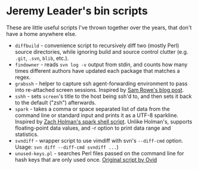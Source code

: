 # Jeremy Leader's bin scripts #

These are little useful scripts I've thrown together over the years, that don't
have a home anywhere else.

* `diffbuild` - convenience script to recursively diff two (mostly
    Perl) source directories, while ignoring build and source control
    clutter (e.g. `.git`, `.svn`, `blib`, etc.).
* `findowner` - reads `svn log -v` output from stdin, and counts how many times
    different authors have updated each package that matches a regex.
* `grabssh` - helper to capture ssh agent-forwarding environment to pass
    into re-attached screen sessions. Inspired by
    [Sam Rowe's blog post][samrowe].
* `sshh` - sets `screen`'s title to the host being ssh'd to, and then
    sets it back to the default ("zsh") afterwards.
* `spark` - takes a comma or space separated list of data from the
    command line or standard input and prints it as a UTF-8 sparkline.
    Inspired by [Zach Holman's spark shell script][holmanspark].
    Unlike Holman's, supports floating-point data values, and -r
    option to print data range and statistics.
* `svndiff` - wrapper script to use vimdiff with svn's `--diff-cmd` option.
    Usage: `svn diff --diff-cmd svndiff ...`)
* `unused-keys.pl` - searches Perl files passed on the command line for
    hash keys that are only used once. [Original script by Ovid][ovid]

[samrowe]: http://samrowe.com/wordpress/ssh-agent-and-gnu-screen/
[holmanspark]: https://github.com/holman/spark
[ovid]: http://blogs.perl.org/users/ovid/2011/03/80-hacks.html
